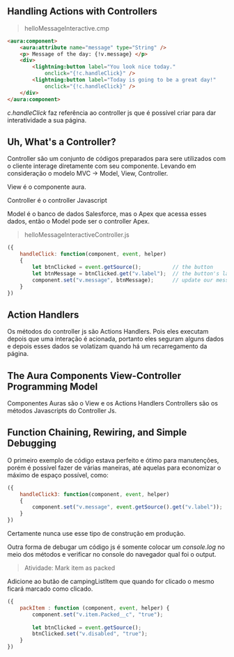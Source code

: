 ## Handling Actions with Controllers

>helloMessageInteractive.cmp
```html
<aura:component>
    <aura:attribute name="message" type="String" />
    <p> Message of the day: {!v.message} </p>
    <div>
        <lightning:button label="You look nice today."
            onclick="{!c.handleClick}" />
        <lightning:button label="Today is going to be a great day!" 
            onclick="{!c.handleClick}" />
    </div>
</aura:component>
```

*c.handleClick* faz referência ao controller js que é possível criar para
dar interatividade a sua página.

## Uh, What's a Controller?

Controller são um conjunto de códigos preparados para sere utilizados com o 
cliente interage diretamente com seu componente.
Levando em consideração o modelo MVC -> Model, View, Controller.

View é o componente aura.

Controller é o controller Javascript

Model é o banco de dados Salesforce, mas o Apex que acessa esses dados, então
o Model pode ser o controller Apex.

>helloMessageInteractiveController.js
```js
({
    handleClick: function(component, event, helper)
    {
        let btnClicked = event.getSource();          // the button
        let btnMessage = btnClicked.get("v.label");  // the button's label
        component.set("v.message", btnMessage);      // update our message
    }
})
```

## Action Handlers

Os métodos do controller js são Actions Handlers. Pois eles executam depois
que uma interação é acionada, portanto eles seguram alguns dados e depois
esses dados se volatizam quando há um recarregamento da página.

## The Aura Components View-Controller Programming Model

Componentes Auras são o View e os Actions Handlers Controllers são os 
métodos Javascripts do Controller Js.

## Function Chaining, Rewiring, and Simple Debugging

O primeiro exemplo de código estava perfeito e ótimo para manutenções, porém
é possível fazer de várias maneiras, até aquelas para economizar o máximo de
espaço possível, como: 

```js
({
    handleClick3: function(component, event, helper)
    {
        component.set("v.message", event.getSource().get("v.label"));
    }
})
```

Certamente nunca use esse tipo de construção em produção.

Outra forma de debugar um código js é somente colocar um *console.log* no
meio dos métodos e verificar no console do navegador qual foi o output.

>Atividade: Mark item as packed

Adicione ao butão de campingListItem que quando for clicado o mesmo ficará
marcado como clicado.

```js
({
	packItem : function (component, event, helper) {
		component.set("v.item.Packed__c", "true");
        
        let btnClicked = event.getSource();
        btnClicked.set("v.disabled", "true");
	}
})
```